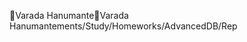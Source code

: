 Varada Hanumante                                      V a r a d a   H a n u m a n t e   m e n t s / S t u d y / H o m e w o r k s / A d v a n c e d D B / R e p 